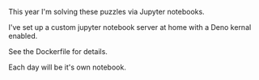 This year I'm solving these puzzles via Jupyter notebooks.

I've set up a custom jupyter notebook server at home with a Deno kernal enabled.

See the Dockerfile for details.

Each day will be it's own notebook.